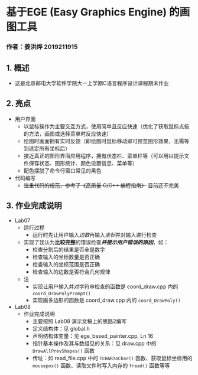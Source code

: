# 基于EGE (Easy Graphics Engine) 的画图工具
### 作者：姜洪烨 2019211915
## 1. 概述
* 这是北京邮电大学软件学院大一上学期C语言程序设计课程期末作业
## 2. 亮点
* 用户界面
    * 以鼠标操作为主要交互方式，使用简单且反应快速（优化了获取鼠标点按的方法，画图或选择菜单时反应快速）
    * 绘图时画面拥有实时反馈（即绘图时鼠标移动即可预览图形效果，无需等到选定所有坐标后）
    * 接近真正的图形界面应用程序，拥有状态栏、菜单栏等（可以用以提示文件保存状态、图形统计、颜色设置信息、菜单等）
    * 配色摆脱了命令行窗口常见的黑色
* 代码编写
    * ~~注重代码的规范，参考了《高质量 C/C++ 编程指南》~~ 目前还不完美
## 3. 作业完成说明
* Lab07
    * 运行过程
        * 运行时先让用户输入*边数*再输入*坐标*并对输入进行检查
    * 实现了我认为**比较完整**的错误检查***并提示用户错误的原因***，如：
        * 检查分割后的结果是否全是数字
        * 检查输入的坐标数量是否正确
        * 检查输入的坐标范围是否正确
        * 检查输入的边数是否符合几何规律
    * 注
        * 实现让用户输入并对字符串检查的函数是 coord_draw.cpp 内的 `coord_DrawPolyPrompt()`
		* 实现画多边形的函数是 coord_draw.cpp 内的 `coord_DrawPoly()`
* Lab08
    * 作业完成说明
        * 主要按照 Lab08 演示文稿上的思路2编写
        * 定义结构体：见 global.h
        * 声明结构体变量：见 ege_based_painter.cpp, Ln 16
        * 指针基本操作及其与数组见的关系：见 draw.cpp 中的 `DrawAllPrevShapes()` 函数
        * 传址：如 read_file.cpp 中的 `TCHARToChar()` 函数、获取鼠标坐标用的 `mousepos()` 函数、读取文件时写入内存的 `fread()` 函数等等

